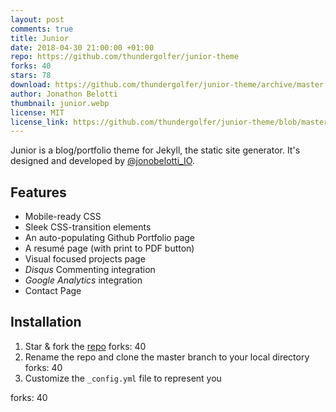 ```yaml
---
layout: post
comments: true
title: Junior
date: 2018-04-30 21:00:00 +01:00
repo: https://github.com/thundergolfer/junior-theme
forks: 40
stars: 78
download: https://github.com/thundergolfer/junior-theme/archive/master.zip
author: Jonathon Belotti
thumbnail: junior.webp
license: MIT
license_link: https://github.com/thundergolfer/junior-theme/blob/master/LICENSE
---
```


Junior is a blog/portfolio theme for Jekyll, the static site generator. It's designed and developed by [@jonobelotti_IO](https://twitter.com/jonobelotti_IO).

## Features

* Mobile-ready CSS
* Sleek CSS-transition elements
* An auto-populating Github Portfolio page
* A resumé page (with print to PDF button)
* Visual focused projects page
* *Disqus* Commenting integration
* *Google Analytics* integration
* Contact Page

## Installation

1. Star & fork the [repo][repo]
forks: 40
2. Rename the repo and clone the master branch to your local directory
forks: 40
3. Customize the `_config.yml` file to represent you

[repo]: https://github.com/thundergolfer/junior-theme
forks: 40
